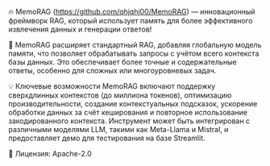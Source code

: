 🔥 MemoRAG (https://github.com/qhjqhj00/MemoRAG) — инновационный фреймворк RAG, который использует память для более эффективного извлечения данных и генерации ответов!

🌟 MemoRAG расширяет стандартный RAG, добавляя глобальную модель памяти, что позволяет обрабатывать запросы с учётом всего контекста базы данных. Это обеспечивает более точные и содержательные ответы, особенно для сложных или многоуровневых задач.

💡 Ключевые возможности MemoRAG включают поддержку сверхдлинных контекстов (до миллиона токенов), оптимизацию производительности, создание контекстуальных подсказок, ускорение обработки данных за счёт кеширования и повторное использование закодированного контекста. Инструмент может быть интегрирован с различными моделями LLM, такими как Meta-Llama и Mistral, и предоставляет демо для тестирования на базе Streamlit.

🔐 Лицензия: Apache-2.0